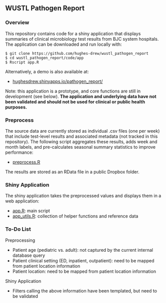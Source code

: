 ## WUSTL Pathogen Report

### Overview
This repository contains code for a shiny application that displays summaries of clinical microbiology test results from BJC system hospitals. The application can be downloaded and run locally with:

```
$ git clone https://github.com/hughes-drew/wustl_pathogen_report
$ cd wustl_pathogen_report/code/app
$ Rscript app.R
```

Alternatively, a demo is also available at:

- [hughesdrew.shinyapps.io/pathogen_report/](https://hughesdrew.shinyapps.io/pathogen_report/)

Note: this application is a prototype, and core functions are still in development (see below). **The application and underlying data have not been validated and should not be used for clinical or public health purposes.**

### Preprocess
The source data are currently stored as individual .csv files (one per week) that include test-level results and associated metadata (not tracked in this repository). The following script aggregates these results, adds week and month labels, and pre-calculates seasonal summary statistics to improve performance:

- [preprocess.R](code/preprocess/preprocess.R)

The results are stored as an RData file in a public Dropbox folder.

### Shiny Application

The shiny application takes the preprocessed values and displays them in a web application:

- [app.R](code/app/app.R): main script
- [app_utils.R](code/app/app_utils.R): collection of helper functions and reference data

### To-Do List

Preprocessing
- Patient age (pediatric vs. adult): not captured by the current internal database query
- Patient clinical setting (ED, inpatient, outpatient): need to be mapped from patient location information
- Patient location: need to be mapped from patient location information

Shiny Application
- Filters calling the above information have been templated, but need to be validated
